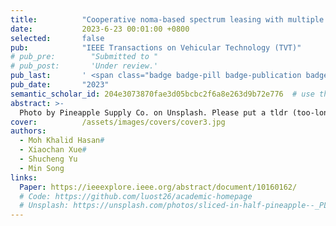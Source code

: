 ```yaml
---
title:          "Cooperative noma-based spectrum leasing with multiple secondary users"
date:           2023-6-23 00:01:00 +0800
selected:       false
pub:            "IEEE Transactions on Vehicular Technology (TVT)"
# pub_pre:        "Submitted to "
# pub_post:       'Under review.'
pub_last:       ' <span class="badge badge-pill badge-publication badge-success">Spotlight</span>'
pub_date:       "2023"
semantic_scholar_id: 204e3073870fae3d05bcbc2f6a8e263d9b72e776  # use this to retrieve citation count
abstract: >-
  Photo by Pineapple Supply Co. on Unsplash. Please put a tldr (too-long-didnt-read, 1~2 sentences) of your publication here. It is not recommended to put the actual abstract here because it is usually too long to fit in. $\LaTeX$ is supported. $a=b+c$.
cover:          /assets/images/covers/cover3.jpg
authors:
  - Moh Khalid Hasan#
  - Xiaochan Xue#
  - Shucheng Yu
  - Min Song
links:
  Paper: https://ieeexplore.ieee.org/abstract/document/10160162/
  # Code: https://github.com/luost26/academic-homepage
  # Unsplash: https://unsplash.com/photos/sliced-in-half-pineapple--_PLJZmHZzk
---
```

